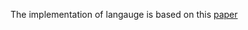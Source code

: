 The implementation of langauge is based on this [paper](http://www.cse.unt.edu/~tarau/research/2017/eng.pdf)
